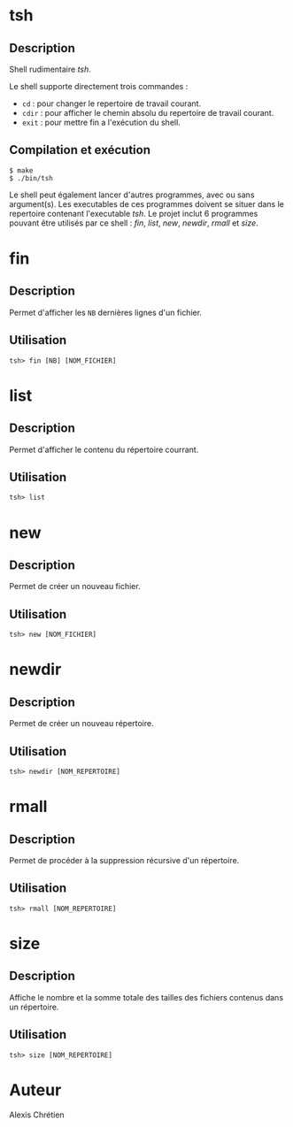 # tsh

## Description 

Shell rudimentaire *tsh*. 

Le shell supporte directement trois commandes : 

* `cd` : pour changer le repertoire de travail courant.
* `cdir` : pour afficher le chemin absolu du repertoire de travail courant.
* `exit` : pour mettre fin a l'exécution du shell.
 
## Compilation et exécution

```
$ make
$ ./bin/tsh
```
Le shell peut également lancer d'autres programmes, avec ou sans argument(s).
Les executables de ces programmes doivent se situer dans le repertoire
contenant l'executable *tsh*. Le projet inclut 6 programmes pouvant être
utilisés par ce shell : *fin*,  *list*, *new*,  *newdir*,  *rmall* et *size*.

 
# fin
## Description
Permet d'afficher les `NB` dernières lignes d'un fichier. 
## Utilisation
```
tsh> fin [NB] [NOM_FICHIER]
```
# list
## Description
Permet d'afficher le contenu du répertoire courrant.
## Utilisation
```
tsh> list
```
# new
## Description 
Permet de créer un nouveau fichier.

## Utilisation
```
tsh> new [NOM_FICHIER]
```
# newdir
## Description
 Permet de créer un nouveau répertoire.
## Utilisation
```
tsh> newdir [NOM_REPERTOIRE]
```
# rmall
## Description
Permet de procéder à la suppression récursive d'un répertoire.
## Utilisation
```
tsh> rmall [NOM_REPERTOIRE]
```
# size 
## Description
Affiche le nombre et la somme totale des tailles des fichiers contenus dans 
un répertoire. 
## Utilisation
```
tsh> size [NOM_REPERTOIRE]
```
# Auteur
Alexis Chrétien
